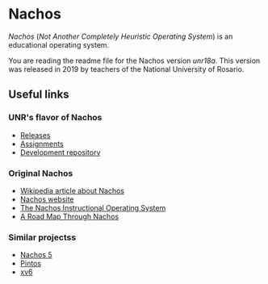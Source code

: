 # Nachos

*Nachos* (*Not Another Completely Heuristic Operating System*) is an
educational operating system.

You are reading the readme file for the Nachos version *unr18a*. This version
was released in 2019 by teachers of the National University of Rosario.


## Useful links

### UNR's flavor of Nachos

* [Releases](https://svn.dcc.fceia.unr.edu.ar/svn/lcc/R-412/Public/nachos/)
* [Assignments](https://svn.dcc.fceia.unr.edu.ar/svn/lcc/R-412/Public/prácticas/)
* [Development repository](https://git.dcc.fceia.unr.edu.ar/mstreet/nachos-base)

### Original Nachos

* [Wikipedia article about Nachos](https://en.wikipedia.org/wiki/Not_Another_Completely_Heuristic_Operating_System)
* [Nachos website](http://homes.cs.washington.edu/~tom/nachos/)
* [The Nachos Instructional Operating System](http://lazowska.cs.washington.edu/nachos.pdf)
* [A Road Map Through Nachos](https://users.cs.duke.edu/~narten/110/nachos/main/main.html)

### Similar projectss

* [Nachos 5](https://people.eecs.berkeley.edu/~kubitron/courses/cs162-F05/Nachos/walk/walk.html)
* [Pintos](http://www.scs.stanford.edu/11wi-cs140/reference/index.html)
* [xv6](https://pdos.csail.mit.edu/6.828/2017/xv6.html)
